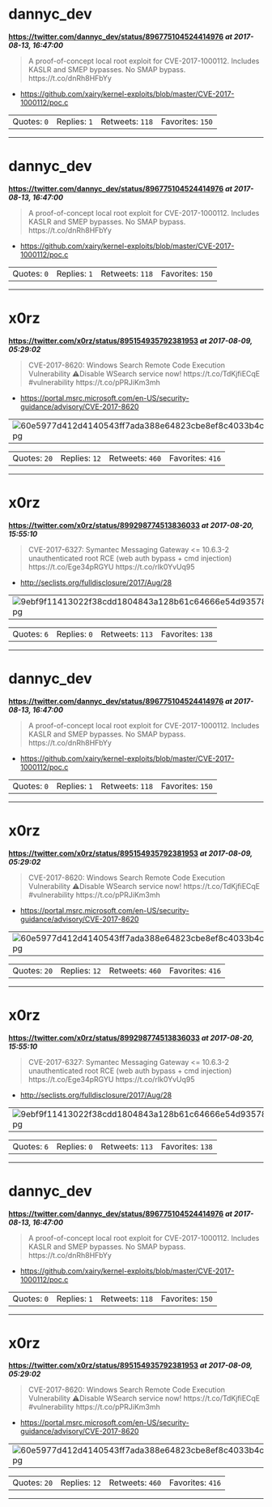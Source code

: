 # dannyc_dev
**https://twitter.com/dannyc_dev/status/896775104524414976 _at 2017-08-13, 16:47:00_**
<blockquote>
A proof-of-concept local root exploit for CVE-2017-1000112.
Includes KASLR and SMEP bypasses. No SMAP bypass. https://t.co/dnRh8HFbYy
</blockquote>

* https://github.com/xairy/kernel-exploits/blob/master/CVE-2017-1000112/poc.c

<table><tr>
<td>Quotes: <code>0</code></td>
<td>Replies: <code>1</code></td>
<td>Retweets: <code>118</code></td>
<td>Favorites: <code>150</code></td>
</tr></table>

---

# dannyc_dev
**https://twitter.com/dannyc_dev/status/896775104524414976 _at 2017-08-13, 16:47:00_**
<blockquote>
A proof-of-concept local root exploit for CVE-2017-1000112.
Includes KASLR and SMEP bypasses. No SMAP bypass. https://t.co/dnRh8HFbYy
</blockquote>

* https://github.com/xairy/kernel-exploits/blob/master/CVE-2017-1000112/poc.c

<table><tr>
<td>Quotes: <code>0</code></td>
<td>Replies: <code>1</code></td>
<td>Retweets: <code>118</code></td>
<td>Favorites: <code>150</code></td>
</tr></table>

---

# x0rz
**https://twitter.com/x0rz/status/895154935792381953 _at 2017-08-09, 05:29:02_**
<blockquote>
CVE-2017-8620: Windows Search Remote Code Execution Vulnerability
⚠️Disable WSearch service now!
https://t.co/TdKjfiECqE #vulnerability https://t.co/pPRJiKm3mh
</blockquote>

* https://portal.msrc.microsoft.com/en-US/security-guidance/advisory/CVE-2017-8620

<table><tr>
<td><img src="pictures/60e5977d412d4140543ff7ada388e64823cbe8ef8c4033b4c9911fdabec42260.jpg" alt="60e5977d412d4140543ff7ada388e64823cbe8ef8c4033b4c9911fdabec42260.jpg"></td>
</table></tr>
<table><tr>
<td>Quotes: <code>20</code></td>
<td>Replies: <code>12</code></td>
<td>Retweets: <code>460</code></td>
<td>Favorites: <code>416</code></td>
</tr></table>

---

# x0rz
**https://twitter.com/x0rz/status/899298774513836033 _at 2017-08-20, 15:55:10_**
<blockquote>
CVE-2017-6327: Symantec Messaging Gateway &lt;= 10.6.3-2 unauthenticated root RCE (web auth bypass + cmd injection) https://t.co/Ege34pRGYU https://t.co/rIk0YvUq95
</blockquote>

* http://seclists.org/fulldisclosure/2017/Aug/28

<table><tr>
<td><img src="pictures/9ebf9f11413022f38cdd1804843a128b61c64666e54d935784b65599c641f817.jpg" alt="9ebf9f11413022f38cdd1804843a128b61c64666e54d935784b65599c641f817.jpg"></td>
</table></tr>
<table><tr>
<td>Quotes: <code>6</code></td>
<td>Replies: <code>0</code></td>
<td>Retweets: <code>113</code></td>
<td>Favorites: <code>138</code></td>
</tr></table>

---

# dannyc_dev
**https://twitter.com/dannyc_dev/status/896775104524414976 _at 2017-08-13, 16:47:00_**
<blockquote>
A proof-of-concept local root exploit for CVE-2017-1000112.
Includes KASLR and SMEP bypasses. No SMAP bypass. https://t.co/dnRh8HFbYy
</blockquote>

* https://github.com/xairy/kernel-exploits/blob/master/CVE-2017-1000112/poc.c

<table><tr>
<td>Quotes: <code>0</code></td>
<td>Replies: <code>1</code></td>
<td>Retweets: <code>118</code></td>
<td>Favorites: <code>150</code></td>
</tr></table>

---

# x0rz
**https://twitter.com/x0rz/status/895154935792381953 _at 2017-08-09, 05:29:02_**
<blockquote>
CVE-2017-8620: Windows Search Remote Code Execution Vulnerability
⚠️Disable WSearch service now!
https://t.co/TdKjfiECqE #vulnerability https://t.co/pPRJiKm3mh
</blockquote>

* https://portal.msrc.microsoft.com/en-US/security-guidance/advisory/CVE-2017-8620

<table><tr>
<td><img src="pictures/60e5977d412d4140543ff7ada388e64823cbe8ef8c4033b4c9911fdabec42260.jpg" alt="60e5977d412d4140543ff7ada388e64823cbe8ef8c4033b4c9911fdabec42260.jpg"></td>
</table></tr>
<table><tr>
<td>Quotes: <code>20</code></td>
<td>Replies: <code>12</code></td>
<td>Retweets: <code>460</code></td>
<td>Favorites: <code>416</code></td>
</tr></table>

---

# x0rz
**https://twitter.com/x0rz/status/899298774513836033 _at 2017-08-20, 15:55:10_**
<blockquote>
CVE-2017-6327: Symantec Messaging Gateway &lt;= 10.6.3-2 unauthenticated root RCE (web auth bypass + cmd injection) https://t.co/Ege34pRGYU https://t.co/rIk0YvUq95
</blockquote>

* http://seclists.org/fulldisclosure/2017/Aug/28

<table><tr>
<td><img src="pictures/9ebf9f11413022f38cdd1804843a128b61c64666e54d935784b65599c641f817.jpg" alt="9ebf9f11413022f38cdd1804843a128b61c64666e54d935784b65599c641f817.jpg"></td>
</table></tr>
<table><tr>
<td>Quotes: <code>6</code></td>
<td>Replies: <code>0</code></td>
<td>Retweets: <code>113</code></td>
<td>Favorites: <code>138</code></td>
</tr></table>

---

# dannyc_dev
**https://twitter.com/dannyc_dev/status/896775104524414976 _at 2017-08-13, 16:47:00_**
<blockquote>
A proof-of-concept local root exploit for CVE-2017-1000112.
Includes KASLR and SMEP bypasses. No SMAP bypass. https://t.co/dnRh8HFbYy
</blockquote>

* https://github.com/xairy/kernel-exploits/blob/master/CVE-2017-1000112/poc.c

<table><tr>
<td>Quotes: <code>0</code></td>
<td>Replies: <code>1</code></td>
<td>Retweets: <code>118</code></td>
<td>Favorites: <code>150</code></td>
</tr></table>

---

# x0rz
**https://twitter.com/x0rz/status/895154935792381953 _at 2017-08-09, 05:29:02_**
<blockquote>
CVE-2017-8620: Windows Search Remote Code Execution Vulnerability
⚠️Disable WSearch service now!
https://t.co/TdKjfiECqE #vulnerability https://t.co/pPRJiKm3mh
</blockquote>

* https://portal.msrc.microsoft.com/en-US/security-guidance/advisory/CVE-2017-8620

<table><tr>
<td><img src="pictures/60e5977d412d4140543ff7ada388e64823cbe8ef8c4033b4c9911fdabec42260.jpg" alt="60e5977d412d4140543ff7ada388e64823cbe8ef8c4033b4c9911fdabec42260.jpg"></td>
</table></tr>
<table><tr>
<td>Quotes: <code>20</code></td>
<td>Replies: <code>12</code></td>
<td>Retweets: <code>460</code></td>
<td>Favorites: <code>416</code></td>
</tr></table>

---

